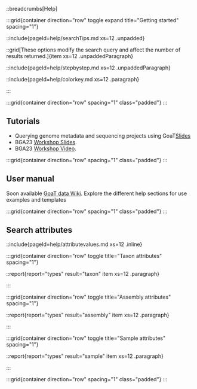 ::breadcrumbs[Help]

:::grid{container direction="row" toggle expand title="Getting started" spacing="1"}

::include{pageId=help/searchTips.md xs=12 .unpadded}

::grid[These options modify the search query and affect the number of results returned.]{item xs=12 .unpaddedParagraph}

::include{pageId=help/stepbystep.md xs=12 .unpaddedParagraph}

::include{pageId=help/colorkey.md xs=12 .paragraph}

:::

:::grid{container direction="row" spacing="1" class="padded"}
:::

## Tutorials
- Querying genome metadata and sequencing projects using GoaT[Slides](https://docs.google.com/presentation/d/1S4deT4LbYH1KesFjVVfTQUPCKxLFDqyNf2w47PdxRjE/edit#slide=id.g2c55f560361_0_2244)
- BGA23 [Workshop Slides](https://bga23.org/goat/).
- BGA23 [Workshop Video](https://www.youtube.com/watch?v=n-Jghkfi5fQ&list=PLF7zaQmc39cLJHpw7LyDIKPcP7vrM4tig&index=18&t=4s).


:::grid{container direction="row" spacing="1" class="padded"}
:::

## User manual

Soon available [GoaT data Wiki](https://github.com/genomehubs/goat-data/wiki).
Explore the different help sections for use examples and templates

:::grid{container direction="row" spacing="1" class="padded"}
:::

<!-- ## GoaT Reports

GoaT reports from search results can be edited following three main steps:

- [1] click on the report
- [2] use the edit (pencil) icon to change attributes and values
- [3] click on the update icon to implement the changes

- Practice using this [example report from landing page](https://goat.genomehubs.org/report?report=xInY&x=assembly_level%3Dchromosome&y=assembly_span&rank=species&includeEstimates=true&excludeAncestral%5B0%5D=assembly_span&excludeMissing%5B0%5D=assembly_span&caption=Contribution%20of%20chromosome-level%20assemblies%20to%20the%20total%20of%20species%20with%20available%20assemblies%20on%20INSDC&taxonomy=ncbi&result=taxon) or choose a report to practice [here](https://goat.genomehubs.org).

:::grid{container direction="row" spacing="1" class="padded"}
::: -->

## Search attributes

::include{pageId=help/attributevalues.md xs=12 .inline}

:::grid{container direction="row" toggle title="Taxon attributes" spacing="1"}

::report{report="types" result="taxon" item xs=12 .paragraph}

:::

:::grid{container direction="row" toggle title="Assembly attributes" spacing="1"}

::report{report="types" result="assembly" item xs=12 .paragraph}

:::

:::grid{container direction="row" toggle title="Sample attributes" spacing="1"}

::report{report="types" result="sample" item xs=12 .paragraph}

:::

:::grid{container direction="row" spacing="1" class="padded"}
:::

